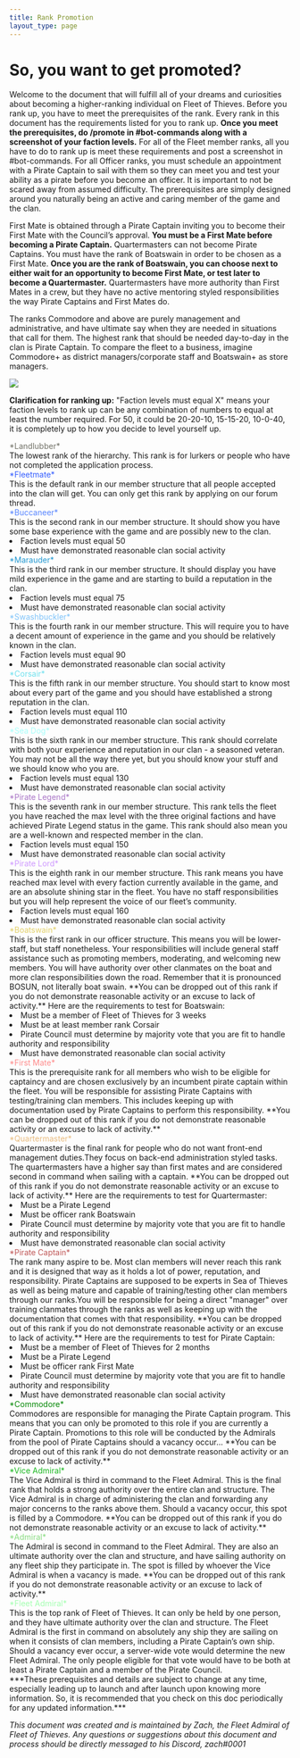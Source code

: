 ```yaml
---
title: Rank Promotion
layout_type: page
---
```


# So, you want to get promoted?

Welcome to the document that will fulfill all of your dreams and curiosities about becoming a higher-ranking individual on Fleet of Thieves. Before you rank up, you have to meet the prerequisites of the rank. Every rank in this document has the requirements listed for you to rank up. **Once you meet the prerequisites, do /promote in #bot-commands along with a screenshot of your faction levels.** For all of the Fleet member ranks, all you have to do to rank up is meet these requirements and post a screenshot in #bot-commands. For all Officer ranks, you must schedule an appointment with a Pirate Captain to sail with them so they can meet you and test your ability as a pirate before you become an officer. It is important to not be scared away from assumed difficulty. The prerequisites are simply designed around you naturally being an active and caring member of the game and the clan.


First Mate is obtained through a Pirate Captain inviting you to become their First Mate with the Council’s approval. **You must be a First Mate before becoming a Pirate Captain.** Quartermasters can not become Pirate Captains. You must have the rank of Boatswain in order to be chosen as a First Mate. **Once you are the rank of Boatswain, you can choose next to either wait for an opportunity to become First Mate, or test later to become a Quartermaster.** Quartermasters have more authority than First Mates in a crew, but they have no active mentoring styled responsibilities the way Pirate Captains and First Mates do.


The ranks Commodore and above are purely management and administrative, and have ultimate say when they are needed in situations that call for them. The highest rank that should be needed day-to-day in the clan is Pirate Captain. To compare the fleet to a business, imagine Commodore+ as district managers/corporate staff and Boatswain+ as store managers.

![](/images/ranks.png)

<div class="left-text">

**Clarification for ranking up:** "Faction levels must equal X" means your faction levels to rank up can be any combination of numbers to equal at least the number required. For 50, it could be 20-20-10, 15-15-20, 10-0-40, it is completely up to how you decide to level yourself up.

<div class="title" style="color: #727268;">*Landlubber*</div> The lowest rank of the hierarchy. This rank is for lurkers or people who have not completed the application process.

<div class="title" style="color: #335cff;">*Fleetmate*</div> This is the default rank in our member structure that all people accepted into the clan will get. You can only get this rank by applying on our forum thread.

<div class="title" style="color: #5785ff;">*Buccaneer*</div> This is the second rank in our member structure. It should show you have some base experience with the game and are possibly new to the clan.

<li> Faction levels must equal 50</li>
<li> Must have demonstrated reasonable clan social activity </li>

<div class="title" style="color: #2398d1;">*Marauder*</div> This is the third rank in our member structure. It should display you have mild experience in the game and are starting to build a reputation in the clan.

<li> Faction levels must equal 75</li>
<li> Must have demonstrated reasonable clan social activity</li>

<div class="title" style="color: #7fc4fa;">*Swashbuckler*</div> This is the fourth rank in our member structure. This will require you to have a decent amount of experience in the game and you should be relatively known in the clan.

<li> Faction levels must equal 90</li>
<li> Must have demonstrated reasonable clan social activity</li>

<div class="title" style="color: #6fe1ee;">*Corsair*</div> This is the fifth rank in our member structure. You should start to know most about every part of the game and you should have established a strong reputation in the clan.

<li> Faction levels must equal 110</li>
<li> Must have demonstrated reasonable clan social activity</li>

<div class="title" style="color: #a8fffb;">*Sea Dog*</div> This is the sixth rank in our member structure. This rank should correlate with both your experience and reputation in our clan - a seasoned veteran. You may not be all the way there yet, but you should know your stuff and we should know who you are.

<li> Faction levels must equal 130</li>
<li> Must have demonstrated reasonable clan social activity</li>

<div class="title" style="color: #aa76c7;">*Pirate Legend*</div> This is the seventh rank in our member structure. This rank tells the fleet you have reached the max level with the three original factions and have achieved Pirate Legend status in the game. This rank should also mean you are a well-known and respected member in the clan.

<li> Faction levels must equal 150</li>
<li> Must have demonstrated reasonable clan social activity</li>

<div class="title" style="color: #cf9aff;">*Pirate Lord*</div> This is the eighth rank in our member structure. This rank means you have reached max level with every faction currently available in the game, and are an absolute shining star in the fleet. You have no staff responsibilities but you will help represent the voice of our fleet’s community.

<li> Faction levels must equal 160</li>
<li> Must have demonstrated reasonable clan social activity</li>

<div class="title" style="color: #e2d069;">*Boatswain*</div> This is the first rank in our officer structure. This means you will be lower-staff, but staff nonetheless. Your responsibilities will include general staff assistance such as promoting members, moderating, and welcoming new members. You will have authority over other clanmates on the boat and more clan responsibilities down the road. Remember that it is pronounced BOSUN, not literally boat swain. **You can be dropped out of this rank if you do not demonstrate reasonable activity or an excuse to lack of activity.** Here are the requirements to test for Boatswain:

<li> Must be a member of Fleet of Thieves for 3 weeks </li>
<li> Must be at least member rank Corsair</li>
<li> Pirate Council must determine by majority vote that you are fit to handle authority and responsibility</li>
<li> Must have demonstrated reasonable clan social activity</li>

<div class="title" style="color: #ff8b8b;">*First Mate*</div> This is the prerequisite rank for all members who wish to be eligible for captaincy and are chosen exclusively by an incumbent pirate captain within the fleet. You will be responsible for assisting Pirate Captains with testing/training clan members. This includes keeping up with documentation used by Pirate Captains to perform this responsibility. **You can be dropped out of this rank if you do not demonstrate reasonable activity or an excuse to lack of activity.**

<div class="title" style="color: #e9bc7f;">*Quartermaster*</div> Quartermaster is the final rank for people who do not want front-end management duties.They focus on back-end administration styled tasks. The quartermasters have a higher say than first mates and are considered second in command when sailing with a captain. **You can be dropped out of this rank if you do not demonstrate reasonable activity or an excuse to lack of activity.** Here are the requirements to test for Quartermaster:

<li> Must be a Pirate Legend</li>
<li> Must be officer rank Boatswain</li>
<li> Pirate Council must determine by majority vote that you are fit to handle authority and responsibility</li>
<li> Must have demonstrated reasonable clan social activity</li>

<div class="title" style="color: #c05858;">*Pirate Captain*</div> The rank many aspire to be. Most clan members will never reach this rank and it is designed that way as it holds a lot of power, reputation, and responsibility. Pirate Captains are supposed to be experts in Sea of Thieves as well as being mature and capable of training/testing other clan members through our ranks.You will be responsible for being a direct "manager" over training clanmates through the ranks as well as keeping up with the documentation that comes with that responsibility. **You can be dropped out of this rank if you do not demonstrate reasonable activity or an excuse to lack of activity.** Here are the requirements to test for Pirate Captain:

<li> Must be a member of Fleet of Thieves for 2 months </li>
<li> Must be a Pirate Legend</li>
<li> Must be officer rank First Mate</li>
<li> Pirate Council must determine by majority vote that you are fit to handle authority and responsibility</li>
<li> Must have demonstrated reasonable clan social activity</li>

<div class="title" style="color: #048805;">*Commodore*</div> Commodores are responsible for managing the Pirate Captain program. This means that you can only be promoted to this role if you are currently a Pirate Captain. Promotions to this role will be conducted by the Admirals from the pool of Pirate Captains should a vacancy occur... **You can be dropped out of this rank if you do not demonstrate reasonable activity or an excuse to lack of activity.**

<div class="title" style="color: #1cb822;">*Vice Admiral*</div> The Vice Admiral is third in command to the Fleet Admiral. This is the final rank that holds a strong authority over the entire clan and structure. The Vice Admiral is in charge of administering the clan and forwarding any major concerns to the ranks above them. Should a vacancy occur, this spot is filled by a Commodore. **You can be dropped out of this rank if you do not demonstrate reasonable activity or an excuse to lack of activity.**

<div class="title" style="color: #8adc82;">*Admiral*</div> The Admiral is second in command to the Fleet Admiral. They are also an ultimate authority over the clan and structure, and have sailing authority on any fleet ship they participate in. The spot is filled by whoever the Vice Admiral is when a vacancy is made. **You can be dropped out of this rank if you do not demonstrate reasonable activity or an excuse to lack of activity.**

<div class="title" style="color: #a3ffb0;">*Fleet Admiral*</div> This is the top rank of Fleet of Thieves. It can only be held by one person, and they have ultimate authority over the clan and structure. The Fleet Admiral is the first in command on absolutely any ship they are sailing on when it consists of clan members, including a Pirate Captain’s own ship. Should a vacancy ever occur, a server-wide vote would determine the new Fleet Admiral. The only people eligible for that vote would have to be both at least a Pirate Captain and a member of the Pirate Council.
</br>
<div class="tiny-text">***These prerequisites and details are subject to change at any time, especially leading up to launch and after launch upon knowing more information. So, it is recommended that you check on this doc periodically for any updated information.***

*This document was created and is maintained by Zach, the Fleet Admiral of Fleet of Thieves. Any questions or suggestions about this document and process should be directly messaged to his Discord, zach#0001*
</div>

</div>
